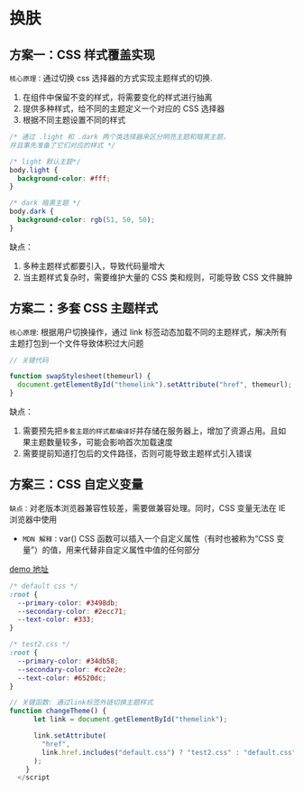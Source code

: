 # 换肤

## 方案一：CSS 样式覆盖实现

`核心原理：`通过切换 css 选择器的方式实现主题样式的切换.

1. 在组件中保留不变的样式，将需要变化的样式进行抽离
2. 提供多种样式，给不同的主题定义一个对应的 CSS 选择器
3. 根据不同主题设置不同的样式

```css
/* 通过 .light 和 .dark 两个类选择器来区分明亮主题和暗黑主题，
并且事先准备了它们对应的样式 */

/* light 默认主题*/
body.light {
  background-color: #fff;
}

/* dark 暗黑主题 */
body.dark {
  background-color: rgb(51, 50, 50);
}
```

缺点：

1. 多种主题样式都要引入，导致代码量增大
2. 当主题样式复杂时，需要维护大量的 CSS 类和规则，可能导致 CSS 文件臃肿

## 方案二：多套 CSS 主题样式

`核心原理`: 根据用户切换操作，通过 link 标签动态加载不同的主题样式，解决所有主题打包到一个文件导致体积过大问题

```js
// 关键代码

function swapStylesheet(themeurl) {
  document.getElementById("themelink").setAttribute("href", themeurl);
}
```

缺点：

1. 需要预先把`多套主题的样式都编译好`并存储在服务器上，增加了资源占用。且如果主题数量较多，可能会影响首次加载速度
2. 需要提前知道打包后的文件路径，否则可能导致主题样式引入错误

## 方案三：CSS 自定义变量

`缺点：`对老版本浏览器兼容性较差，需要做兼容处理。同时，CSS 变量无法在 IE 浏览器中使用

- `MDN 解释：`var() CSS 函数可以插入一个自定义属性（有时也被称为“CSS 变量”）的值，用来代替非自定义属性中值的任何部分

[demo 地址](https://code.juejin.cn/pen/7340962242009301029)

```css
/* default css */
:root {
  --primary-color: #3498db;
  --secondary-color: #2ecc71;
  --text-color: #333;
}

/* test2.css */
:root {
  --primary-color: #34db58;
  --secondary-color: #cc2e2e;
  --text-color: #6520dc;
}
```

```js
// 关键函数: 通过link标签外链切换主题样式
function changeTheme() {
      let link = document.getElementById("themelink");

      link.setAttribute(
        "href",
        link.href.includes("default.css") ? "test2.css" : "default.css"
      );
    }
  </script
```
